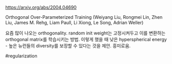 https://arxiv.org/abs/2004.04690

Orthogonal Over-Parameterized Training (Weiyang Liu, Rongmei Lin, Zhen Liu, James M. Rehg, Liam Paull, Li Xiong, Le Song, Adrian Weller)

요즘 많이 나오는 orthogonality. random init weight는 고정시켜두고 이를 변환하는 orthogonal matrix를 학습시키는 방법. 이렇게 했을 때 낮은 hyperspherical energy - 높은 뉴런들의 diversity를 보장할 수 있다는 것을 제안. 흥미로움.

#regularization